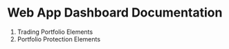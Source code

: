 # Web App Dashboard Documentation


1. Trading Portfolio Elements
2.  Portfolio Protection Elements 
